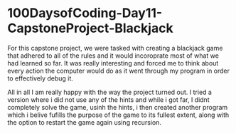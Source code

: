 # 100DaysofCoding-Day11-CapstoneProject-Blackjack

For this capstone project, we were tasked with creating a blackjack game that adhered to all of the rules and it would incoroprate most of what we had learned so far. It was really interesting and forced me to think about every action the computer would do as it went through my program in order to effectively debug it. 

All in all I am really happy with the way the project turned out. I tried a version where i did not use any of the hints and while i got far, I didnt completely solve the game, usinh the hints, i then created another program which i belive fufills the purpose of the game to its fullest extent, along with the option to restart the game again using recursion.

